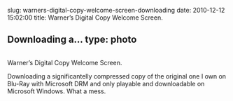 slug: warners-digital-copy-welcome-screen-downloading
date: 2010-12-12 15:02:00
title: Warner’s Digital Copy Welcome Screen.

 Downloading a...
type: photo
---

<a href="http://www.wbdigitalcopy.com/inception/de-at"><img src="{{@asset.url swerner/tumblr/2010-12-12-warners-digital-copy-welcome-screen-downloading-15c3e2ae8e.png}}" alt=""/></a>

Warner’s Digital Copy Welcome Screen.

 Downloading a significantelly compressed copy of the original one I own on Blu-Ray with Microsoft DRM and only playable and downloadable on Microsoft Windows. What a mess.
